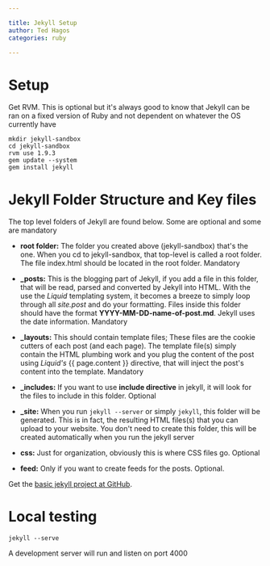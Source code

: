 ```yaml
---

title: Jekyll Setup
author: Ted Hagos
categories: ruby

---
```


# Setup

Get RVM. This is optional but it's always good to know that Jekyll can be ran on a fixed version of Ruby and not dependent on whatever the OS currently have

`mkdir jekyll-sandbox`  
`cd jekyll-sandbox`  
`rvm use 1.9.3`  
`gem update --system`  
`gem install jekyll`  

# Jekyll Folder Structure and Key files

The top level folders of Jekyll are found below. Some are optional and some are mandatory
-   **root folder:** The folder you created above (jekyll-sandbox) that's the one. When you cd to jekyll-sandbox, that top-level is called a root folder. The file index.html should be located in the root folder. Mandatory

-   **\_posts:** This is the blogging part of Jekyll, if you add a file in this folder, that will be read, parsed and converted by Jekyll into HTML. With the use the *Liquid* templating system, it becomes a breeze to simply loop through all *site.post* and do your formatting. Files inside this folder should have the format ****YYYY-MM-DD-name-of-post.md****. Jekyll uses the date information. Mandatory

-   **\_layouts:** This should contain template files; These files are the cookie cutters of each post (and each page). The template file(s) simply contain the HTML plumbing work and you plug the content of the post using *Liquid's* {{ page.content }} directive, that will inject the post's content into the template. Mandatory

-   **\_includes:** If you want to use **include directive** in jekyll, it will look for the files to include in this folder. Optional

-   **\_site:** When you run `jekyll --server` or simply `jekyll`, this folder will be generated. This is in fact, the resulting HTML files(s) that you can upload to your website. You don't need to create this folder, this will be created automatically when you run the jekyll server

-   **css:** Just for organization, obviously this is where CSS files go. Optional
-   **feed:** Only if you want to create feeds for the posts. Optional.

Get the [basic jekyll project at GitHub](https://github.com/tedhagos/jekyll-base). 

# Local testing

`jekyll --serve`

A development server will run and listen on port 4000
